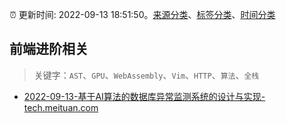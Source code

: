 :alarm_clock: 更新时间: 2022-09-13 18:51:50。[来源分类](../README.md)、[标签分类](../TAGS.md)、[时间分类](../TIMELINE.md)

## 前端进阶相关


> 关键字：`AST`、`GPU`、`WebAssembly`、`Vim`、`HTTP`、`算法`、`全栈`



- [2022-09-13-基于AI算法的数据库异常监测系统的设计与实现-tech.meituan.com](https://blogread.cn/news/go.php?idItem=15390&url=https%3A%2F%2Ftech.meituan.com%2F2022%2F09%2F01%2Fdatabase-monitoring-based-on-ai.html%3Fcomefrom%3Dhttps%253A%252F%252Fblogread.cn%252Fnews%252F) 